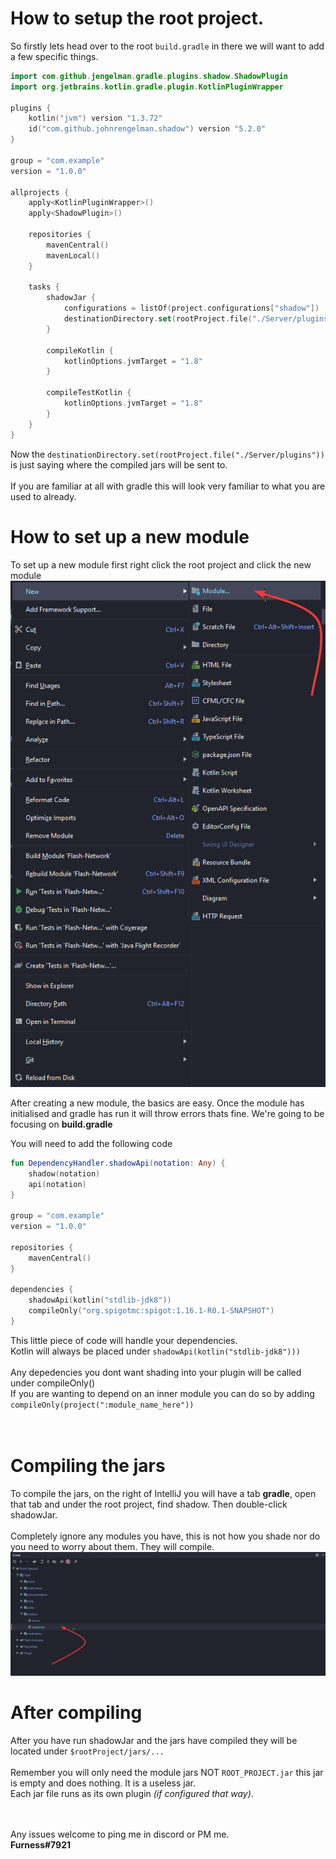 # How to setup the root project.

So firstly lets head over to the root `build.gradle` in there we will want to add a few specific things.

```kotlin
import com.github.jengelman.gradle.plugins.shadow.ShadowPlugin
import org.jetbrains.kotlin.gradle.plugin.KotlinPluginWrapper

plugins {
    kotlin("jvm") version "1.3.72"
    id("com.github.johnrengelman.shadow") version "5.2.0"
}

group = "com.example"
version = "1.0.0"

allprojects {
    apply<KotlinPluginWrapper>()
    apply<ShadowPlugin>()

    repositories {
        mavenCentral()
        mavenLocal()
    }

    tasks {
        shadowJar {
            configurations = listOf(project.configurations["shadow"])
            destinationDirectory.set(rootProject.file("./Server/plugins"))
        }

        compileKotlin {
            kotlinOptions.jvmTarget = "1.8"
        }

        compileTestKotlin {
            kotlinOptions.jvmTarget = "1.8"
        }
    }
}
```
Now the `destinationDirectory.set(rootProject.file("./Server/plugins"))` is just saying where the compiled jars will be sent to.
<br>
<br>
If you are familiar at all with gradle this will look very familiar to what you are used to already.

# How to set up a new module

To set up a new module first right click the root project and click the new module
![](git-cache/h7PqQcjUIX.png)<br>

After creating a new module, the basics are easy. Once the module has initialised and gradle has run it will throw errors thats fine. We're going to be focusing on **build.gradle** 

You will need to add the following code 
```kotlin
fun DependencyHandler.shadowApi(notation: Any) {
    shadow(notation)
    api(notation)
}

group = "com.example"
version = "1.0.0"

repositories {
    mavenCentral()
}

dependencies {
    shadowApi(kotlin("stdlib-jdk8"))
    compileOnly("org.spigotmc:spigot:1.16.1-R0.1-SNAPSHOT")
}
```

This little piece of code will handle your dependencies. 
<br>
Kotlin will always be placed under `shadowApi(kotlin("stdlib-jdk8")))`
<br>
<br>
Any depedencies you dont want shading into your plugin will be called under compileOnly()
<br>
If you are wanting to depend on an inner module you can do so by adding `compileOnly(project(":module_name_here"))`
<br>
<br>
<br>
# Compiling the jars

To compile the jars, on the right of IntelliJ you will have a tab **gradle**, open that tab and under the root project, find shadow. Then double-click shadowJar.
<br>
<br>
Completely ignore any modules you have, this is not how you shade nor do you need to worry about them. They will compile.
![Image of the shadowJar location](git-cache/V2HGLUbuAI.png)<br>

# After compiling

After you have run shadowJar and the jars have compiled they will be located under `$rootProject/jars/...`
<br>
<br>
Remember you will only need the module jars NOT `ROOT_PROJECT.jar` this jar is empty and does nothing. It is a useless jar.
<br>
Each jar file runs as its own plugin *(if configured that way)*.
<br>
<br>
<br>

Any issues welcome to ping me in discord or PM me. <br> **Furness#7921**

